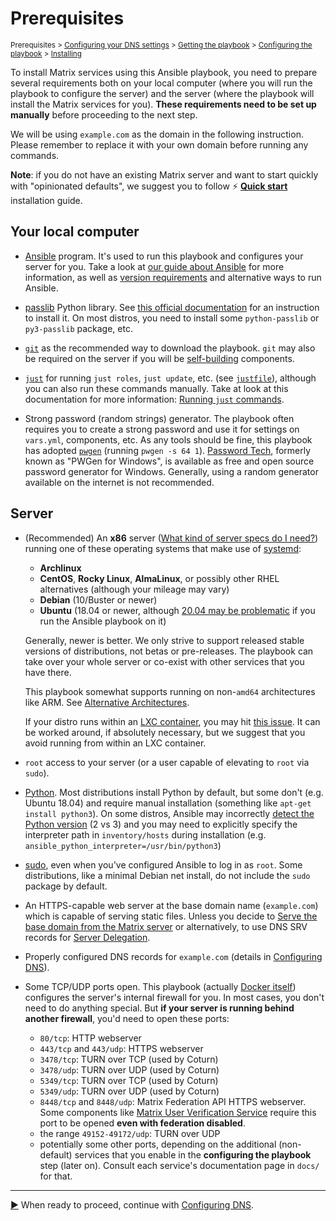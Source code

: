 # Prerequisites

<sup>Prerequisites > [Configuring your DNS settings](configuring-dns.md) > [Getting the playbook](getting-the-playbook.md) > [Configuring the playbook](configuring-playbook.md) > [Installing](installing.md)</sup>

To install Matrix services using this Ansible playbook, you need to prepare several requirements both on your local computer (where you will run the playbook to configure the server) and the server (where the playbook will install the Matrix services for you). **These requirements need to be set up manually** before proceeding to the next step.

We will be using `example.com` as the domain in the following instruction. Please remember to replace it with your own domain before running any commands.

**Note**: if you do not have an existing Matrix server and want to start quickly with "opinionated defaults", we suggest you to follow ⚡ **[Quick start](quick-start.md)** installation guide.

## Your local computer

- [Ansible](http://ansible.com/) program. It's used to run this playbook and configures your server for you. Take a look at [our guide about Ansible](ansible.md) for more information, as well as [version requirements](ansible.md#supported-ansible-versions) and alternative ways to run Ansible.

- [passlib](https://passlib.readthedocs.io/en/stable/index.html) Python library. See [this official documentation](https://passlib.readthedocs.io/en/stable/install.html#installation-instructions) for an instruction to install it. On most distros, you need to install some `python-passlib` or `py3-passlib` package, etc.

- [`git`](https://git-scm.com/) as the recommended way to download the playbook. `git` may also be required on the server if you will be [self-building](self-building.md) components.

- [`just`](https://github.com/casey/just) for running `just roles`, `just update`, etc. (see [`justfile`](../justfile)), although you can also run these commands manually. Take at look at this documentation for more information: [Running `just` commands](just.md).

- Strong password (random strings) generator. The playbook often requires you to create a strong password and use it for settings on `vars.yml`, components, etc. As any tools should be fine, this playbook has adopted [`pwgen`](https://linux.die.net/man/1/pwgen) (running `pwgen -s 64 1`). [Password Tech](https://pwgen-win.sourceforge.io/), formerly known as "PWGen for Windows", is available as free and open source password generator for Windows. Generally, using a random generator available on the internet is not recommended.

## Server

- (Recommended) An **x86** server ([What kind of server specs do I need?](faq.md#what-kind-of-server-specs-do-i-need)) running one of these operating systems that make use of [systemd](https://systemd.io/):
  - **Archlinux**
  - **CentOS**, **Rocky Linux**, **AlmaLinux**, or possibly other RHEL alternatives (although your mileage may vary)
  - **Debian** (10/Buster or newer)
  - **Ubuntu** (18.04 or newer, although [20.04 may be problematic](ansible.md#supported-ansible-versions) if you run the Ansible playbook on it)

  Generally, newer is better. We only strive to support released stable versions of distributions, not betas or pre-releases. The playbook can take over your whole server or co-exist with other services that you have there.

  This playbook somewhat supports running on non-`amd64` architectures like ARM. See [Alternative Architectures](alternative-architectures.md).

  If your distro runs within an [LXC container](https://linuxcontainers.org/), you may hit [this issue](https://github.com/spantaleev/matrix-docker-ansible-deploy/issues/703). It can be worked around, if absolutely necessary, but we suggest that you avoid running from within an LXC container.

- `root` access to your server (or a user capable of elevating to `root` via `sudo`).

- [Python](https://www.python.org/). Most distributions install Python by default, but some don't (e.g. Ubuntu 18.04) and require manual installation (something like `apt-get install python3`). On some distros, Ansible may incorrectly [detect the Python version](https://docs.ansible.com/ansible/latest/reference_appendices/interpreter_discovery.html) (2 vs 3) and you may need to explicitly specify the interpreter path in `inventory/hosts` during installation (e.g. `ansible_python_interpreter=/usr/bin/python3`)

- [sudo](https://www.sudo.ws/), even when you've configured Ansible to log in as `root`. Some distributions, like a minimal Debian net install, do not include the `sudo` package by default.

- An HTTPS-capable web server at the base domain name (`example.com`) which is capable of serving static files. Unless you decide to [Serve the base domain from the Matrix server](configuring-playbook-base-domain-serving.md) or alternatively, to use DNS SRV records for [Server Delegation](howto-server-delegation.md).

- Properly configured DNS records for `example.com` (details in [Configuring DNS](configuring-dns.md)).

- Some TCP/UDP ports open. This playbook (actually [Docker itself](https://docs.docker.com/network/iptables/)) configures the server's internal firewall for you. In most cases, you don't need to do anything special. But **if your server is running behind another firewall**, you'd need to open these ports:

  - `80/tcp`: HTTP webserver
  - `443/tcp` and `443/udp`: HTTPS webserver
  - `3478/tcp`: TURN over TCP (used by Coturn)
  - `3478/udp`: TURN over UDP (used by Coturn)
  - `5349/tcp`: TURN over TCP (used by Coturn)
  - `5349/udp`: TURN over UDP (used by Coturn)
  - `8448/tcp` and `8448/udp`: Matrix Federation API HTTPS webserver. Some components like [Matrix User Verification Service](configuring-playbook-user-verification-service.md#open-matrix-federation-port) require this port to be opened **even with federation disabled**.
  - the range `49152-49172/udp`: TURN over UDP
  - potentially some other ports, depending on the additional (non-default) services that you enable in the **configuring the playbook** step (later on). Consult each service's documentation page in `docs/` for that.

---------------------------------------------

[▶️](configuring-dns.md) When ready to proceed, continue with [Configuring DNS](configuring-dns.md).

